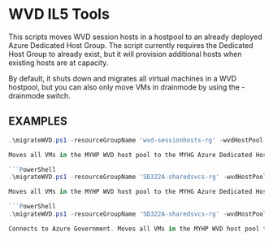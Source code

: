# WVD IL5 Tools
This scripts moves WVD session hosts in a hostpool to an already deployed Azure Dedicated Host Group.
The script currently requires the Dedicated Host Group to already exist, but it will provision additional hosts
when existing hosts are at capacity.

By default, it shuts down and migrates all virtual machines in a WVD hostpool, but you can also only move VMs
in drainmode by using the -drainmode switch.
    

## EXAMPLES
```PowerShell
.\migrateWVD.ps1 -resourceGroupName 'wvd-sessionhosts-rg' -wvdHostPool 'MYHP' -hostGroupName 'MYHG' -skuName 'DSv3-Type1'

Moves all VMs in the MYHP WVD host pool to the MYHG Azure Dedicated Host Group.

```PowerShell
.\migrateWVD.ps1 -resourceGroupName 'SD322A-sharedsvcs-rg' -wvdHostPool 'DEDHPG' -hostGroupName 'MYHGG' -skuName 'DSv3-Type1' -subscriptionID '3c09cfd5-3ea6-48c8-a9ac-3f997816d723'

Moves all VMs in the MYHP WVD host pool to the MYHG Azure Dedicated Host Group. Specifies a subscription ID.

```PowerShell
.\migrateWVD.ps1 -resourceGroupName 'SD322A-sharedsvcs-rg' -wvdHostPool 'DEDHPG' -hostGroupName 'MYHGG' -skuName 'DSv3-Type1' -environment 'AzureUSGovernment'

Connects to Azure Government. Moves all VMs in the MYHP WVD host pool to the MYHG Azure Dedicated Host Group.
